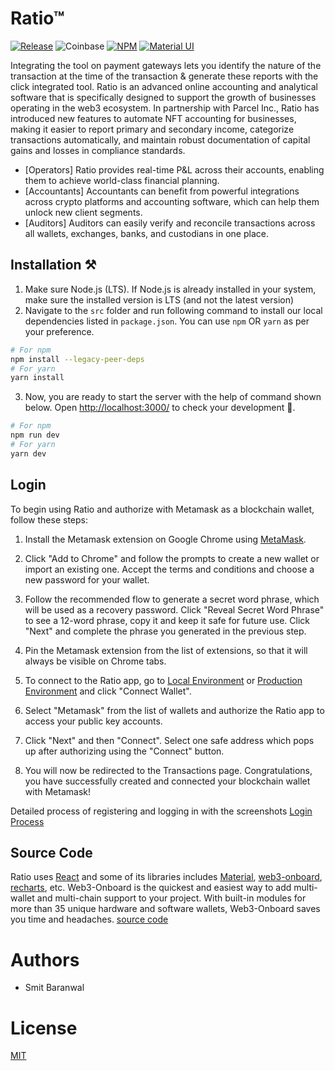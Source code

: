 <!-- # Ratio
Integrating the tool on payment gateways lets you identify the nature of the transaction at the time of the transaction &amp; generate these reports with the click integrated tool.
 -->

# Ratio™
[![Release](https://img.shields.io/github/v/release/smitbaranwal/Fin-Grow_React_App)](https://github.com/fingrow/fingrow/releases)
![Coinbase](https://img.shields.io/bundlephobia/min/coinbase?style=plastic)
[![NPM](https://img.shields.io/npm/v/coinbase?style=plastic)](https://www.npmjs.com/package/@web3-onboard/coinbase)
[![Material UI](https://img.shields.io/npm/v/material?style=plastic)](https://www.npmjs.com/package/@mui/material)

Integrating the tool on payment gateways lets you identify the nature of the transaction at the time of the transaction &amp; generate these reports with the click integrated tool. Ratio is an advanced online accounting and analytical software that is specifically designed to support the growth of businesses operating in the web3 ecosystem. In partnership with Parcel Inc., Ratio has introduced new features to automate NFT accounting for businesses, making it easier to report primary and secondary income, categorize transactions automatically, and maintain robust documentation of capital gains and losses in compliance standards.

* [Operators] Ratio provides real-time P&L across their accounts, enabling them to achieve world-class financial planning.
* [Accountants] Accountants can benefit from powerful integrations across crypto platforms and accounting software, which can help them unlock new client segments. 
* [Auditors] Auditors can easily verify and reconcile transactions across all wallets, exchanges, banks, and custodians in one place.




<!-- ## Backend
Ratio uses [MongoDB](https://www.mongodb.com/) and [NodeJS](https://nodejs.org/en/about), As an asynchronous event-driven JavaScript runtime, Node.js is designed to build scalable network applications. Node.js is similar in design to, and influenced by, systems like Ruby's Event Machine and Python's Twisted. Node.js takes the event model a bit further. It presents an event loop as a runtime construct instead of as a library. In other systems, there is always a blocking call to start the event-loop. [source code](https://github.com/smitbaranwal/Fin-Grow_React_App/tree/master/src/pages/api) -->
<!-- 
## PRD link
[Notion Documentation](https://salty-lung-b66.notion.site/Ratio-18afbc011f4c4e9a99caa23de753c393)

## UX Wireframes
![image](https://user-images.githubusercontent.com/15996942/226088154-511d0c3a-a865-4af7-96f7-ab6a44423db0.png)


[Figma](https://www.figma.com/proto/1vkwdqMkEIi6XV2zoENefG/Fingrow?node-id=56-454&scaling=min-zoom&page-id=0%3A1&starting-point-node-id=56%3A454&show-proto-sidebar=1)

## HLD

<img width="929" alt="image" src="https://user-images.githubusercontent.com/15996942/226088095-1a264575-ce4d-4b54-9983-f2bed9ab9c89.png">
 -->
<!-- [miro link](https://miro.com/welcomeonboard/YW9tTWdQaWZRbU9seXByOWRyckJjWEVDcnYwR1N1S25kMlZFemhUSVRMSDFEcXZyZ2NubVVnenUya2M3VE56dHwzNDU4NzY0NTQ4ODU5NDgyMDczfDI=?share_link_id=416606536523) -->


## Installation ⚒️

1. Make sure Node.js (LTS). If Node.js is already installed in your system, make sure the installed version is LTS (and not the latest version)
2. Navigate to the `src` folder and run following command to install our local dependencies listed in `package.json`. You can use `npm` OR `yarn` as per your preference.

```bash
# For npm
npm install --legacy-peer-deps
# For yarn
yarn install
```

3. Now, you are ready to start the server with the help of command shown below. Open [http://localhost:3000/](http://localhost:3000/) to check your development 🚀.

```bash
# For npm
npm run dev
# For yarn
yarn dev
```
## Login

To begin using Ratio and authorize with Metamask as a blockchain wallet, follow these steps:

1. Install the Metamask extension on Google Chrome using [MetaMask](https://chrome.google.com/webstore/detail/metamask/nkbihfbeogaeaoehlefnkodbefgpgknn?hl=en-GB).

2. Click "Add to Chrome" and follow the prompts to create a new wallet or import an existing one. Accept the terms and conditions and choose a new password for your wallet.

3. Follow the recommended flow to generate a secret word phrase, which will be used as a recovery password. Click "Reveal Secret Word Phrase" to see a 12-word phrase, copy it and keep it safe for future use. Click "Next" and complete the phrase you generated in the previous step.

4. Pin the Metamask extension from the list of extensions, so that it will always be visible on Chrome tabs.

5. To connect to the Ratio app, go to [Local Environment](http://localhost:3000/pages/login) or [Production Environment](https://fin-grow.vercel.app/pages/login) and click "Connect Wallet".

6. Select "Metamask" from the list of wallets and authorize the Ratio app to access your public key accounts.

7. Click "Next" and then "Connect". Select one safe address which pops up after authorizing using the "Connect" button.

8. You will now be redirected to the Transactions page. Congratulations, you have successfully created and connected your blockchain wallet with Metamask!

Detailed process of registering and logging in with the screenshots [Login Process](https://github.com/smitbaranwal/Fin-Grow_React_App/blob/master/Login_Process.pdf)


## Source Code 
Ratio uses [React](https://react.dev/) and some of its libraries includes [Material](https://www.npmjs.com/package/@mui/material), [web3-onboard](https://www.npmjs.com/package/web3-onboard), [recharts](https://www.npmjs.com/package/recharts), etc.
Web3-Onboard is the quickest and easiest way to add multi-wallet and multi-chain support to your project. With built-in modules for more than 35 unique hardware and software wallets, Web3-Onboard saves you time and headaches.
[source code](https://github.com/smitbaranwal/Fin-Grow_React_App/tree/master)
<!-- 
## Requirements

* Node 12.0 or higher
* Database MongoDB
* Web Server (NodeJS)

## Framework

Ratio uses [Next.js](https://nextjs.org/), the best existing React framework, as the foundation framework and [Packages](https://github.com/smitbaranwal/Fin-Grow_React_App/blob/master/package.json) for Apps. -->
<!-- 
## Contribution

To ensure that your contributions are accepted when submitting code to Fingrow, please adhere to the following guidelines:

1. Provide clear and concise commit messages and pull requests. Empty pull request messages may be rejected without explanation.

2. Follow the PSR coding standards when contributing code to Fingrow. The best approach is to emulate the existing Fingrow code.

3. Keep in mind that this project is governed by a Contributor Code of Conduct. By participating in this project, you agree to abide by its rules and regulations.

## Changelog

To view recent changes, click [Releases](../../releases). -->

# Authors
 + Smit Baranwal
 
# License

[MIT](https://opensource.org/licenses/MIT)

